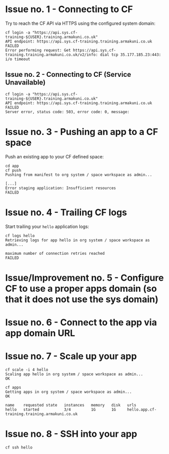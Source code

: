 # Issue no. 1 - Connecting to CF

Try to reach the CF API via HTTPS using the configured system domain:

```shell
cf login -a "https://api.sys.cf-training-${USER}.training.armakuni.co.uk"
API endpoint: https://api.sys.cf-training.training.armakuni.co.uk
FAILED
Error performing request: Get https://api.sys.cf-training.training.armakuni.co.uk/v2/info: dial tcp 35.177.185.23:443: i/o timeout
```

## Issue no. 2 - Connecting to CF (Service Unavailable)

```shell
cf login -a "https://api.sys.cf-training-${USER}.training.armakuni.co.uk"
API endpoint: https://api.sys.cf-training.training.armakuni.co.uk
FAILED
Server error, status code: 503, error code: 0, message:
```

# Issue no. 3 - Pushing an app to a CF space

Push an existing app to your CF defined space:

```shell
cd app
cf push
Pushing from manifest to org system / space workspace as admin...

[...]
Error staging application: Insufficient resources
FAILED
```

# Issue no. 4 - Trailing CF logs

Start trailing your `hello` application logs:

```shell
cf logs hello
Retrieving logs for app hello in org system / space workspace as admin...

maximum number of connection retries reached
FAILED
```

# Issue/Improvement no. 5 - Configure CF to use a proper apps domain (so that it does not use the sys domain)

# Issue no. 6 - Connect to the app via app domain URL

# Issue no. 7 - Scale up your app

```shell
cf scale -i 4 hello
Scaling app hello in org system / space workspace as admin...
OK

cf apps
Getting apps in org system / space workspace as admin...
OK

name    requested state   instances   memory   disk   urls
hello   started           3/4         1G       1G     hello.app.cf-training.training.armakuni.co.uk
```

# Issue no. 8 - SSH into your app

```shell
cf ssh hello
```
